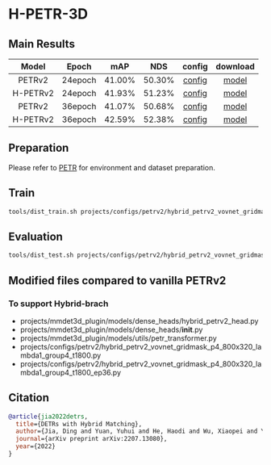 # H-PETR-3D

##  Main Results

| Model    | Epoch     | mAP    | NDS    |config  | download |
|:--------:|:---------:|:---------:|:--------:|:--------:|:-------------:|
| PETRv2   | 24epoch   | 41.00% | 50.30% |[config](projects/configs/petrv2/petrv2_vovnet_gridmask_p4_800x320.py)                                  |[model](https://drive.google.com/file/d/1tv_D8Ahp9tz5n4pFp4a64k-IrUZPu5Im/view?usp=sharing)
| H-PETRv2 | 24epoch   | 41.93% | 51.23% |[config](projects/configs/petrv2/hybrid_petrv2_vovnet_gridmask_p4_800x320_lambda1_group4_t1800.py)      |[model](https://github.com/HDETR/H-PETR-3D/releases/download/v1.0.0/hybrid_petrv2_vovnet_gridmask_p4_800x320_lambda1_group4_t1800.pth)
| PETRv2   | 36epoch   | 41.07% | 50.68% |[config](projects/configs/petrv2/petrv2_vvovnet_gridmask_p4_800x320_ep36.py)                             |[model](https://github.com/HDETR/H-PETR-3D/releases/download/v1.0.0/petrv2_vovnet_gridmask_p4_800x320_ep36.pth)
| H-PETRv2 | 36epoch   | 42.59% | 52.38% |[config](projects/configs/petrv2/hybrid_petrv2_vovnet_gridmask_p4_800x320_lambda1_group4_t1800_ep36.py) |[model](https://github.com/HDETR/H-PETR-3D/releases/download/v1.0.0/hybrid_petrv2_vovnet_gridmask_p4_800x320_lambda1_group4_t1800_ep36.pth)

## Preparation
Please refer to [PETR](https://github.com/megvii-research/PETR) for environment and dataset preparation.

## Train
```bash
tools/dist_train.sh projects/configs/petrv2/hybrid_petrv2_vovnet_gridmask_p4_800x320_lambda1_group4_t1800.py 8 --work-dir work_dirs/hybrid_petrv2_vovnet_gridmask_p4_800x320_lambda1_group4_t1800/
```

## Evaluation
```bash
tools/dist_test.sh projects/configs/petrv2/hybrid_petrv2_vovnet_gridmask_p4_800x320_lambda1_group4_t1800.py work_dirs/hybrid_petrv2_vovnet_gridmask_p4_800x320_lambda1_group4_t1800/latest.pth 8 --eval bbox
```

## Modified files compared to vanilla PETRv2
### To support Hybrid-brach
* projects/mmdet3d_plugin/models/dense_heads/hybrid_petrv2_head.py
* projects/mmdet3d_plugin/models/dense_heads/__init__.py
* projects/mmdet3d_plugin/models/utils/petr_transformer.py
* projects/configs/petrv2/hybrid_petrv2_vovnet_gridmask_p4_800x320_lambda1_group4_t1800.py
* projects/configs/petrv2/hybrid_petrv2_vovnet_gridmask_p4_800x320_lambda1_group4_t1800_ep36.py

## Citation
```bibtex
@article{jia2022detrs,
  title={DETRs with Hybrid Matching},
  author={Jia, Ding and Yuan, Yuhui and He, Haodi and Wu, Xiaopei and Yu, Haojun and Lin, Weihong and Sun, Lei and Zhang, Chao and Hu, Han},
  journal={arXiv preprint arXiv:2207.13080},
  year={2022}
}
```